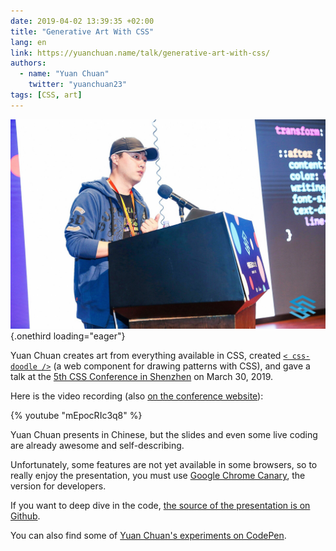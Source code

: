```yaml
---
date: 2019-04-02 13:39:35 +02:00
title: "Generative Art With CSS"
lang: en
link: https://yuanchuan.name/talk/generative-art-with-css/
authors:
  - name: "Yuan Chuan"
    twitter: "yuanchuan23"
tags: [CSS, art]
---
```


![](yuan-chuan-at-css-conference-shenzhen.jpg){.onethird loading="eager"}

Yuan Chuan creates art from everything available in CSS, created [`< css-doodle />`](https://css-doodle.com/) (a web component for drawing patterns with CSS), and gave a talk at the [5th CSS Conference in Shenzhen](https://css.w3ctech.com/5) on March 30, 2019.

Here is the video recording (also [on the conference website](https://www.yuque.com/cssconf/5th/hyku3f#1f2bd521)):

{% youtube "mEpocRIc3q8" %}

Yuan Chuan presents in Chinese, but the slides and even some live coding are already awesome and self-describing.

Unfortunately, some features are not yet available in some browsers, so to really enjoy the presentation, you must use [Google Chrome Canary](https://www.google.com/intl/fr_ALL/chrome/canary/), the version for developers.

If you want to deep dive in the code, [the source of the presentation is on Github](https://github.com/yuanchuan/talk/tree/gh-pages/generative-art-with-css).

You can also find some of [Yuan Chuan's experiments on CodePen](https://codepen.io/yuanchuan/).

